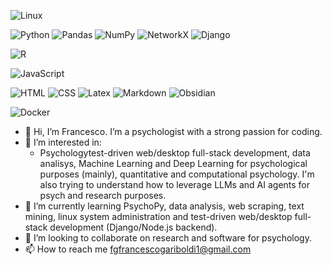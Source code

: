 <p>
  <img alt="Linux" src="https://img.shields.io/badge/Linux-0d1117?logo=linux&logoColor=linux&style=for-the-badge" />
</p>
<p>
  <img alt="Python" src="https://img.shields.io/badge/Python-0d1117?logo=python&logoColor=python&style=for-the-badge" />
  <img alt="Pandas" src="https://img.shields.io/badge/Pandas-0d1117?logo=pandas&logoColor=pandas&style=for-the-badge" />
  <img alt="NumPy" src="https://img.shields.io/badge/NumPy-0d1117?logo=numpy&logoColor=numpy&style=for-the-badge" />
  <img alt="NetworkX" src="https://img.shields.io/badge/NetworkX-0d1117?logo=&logoColor=red&style=for-the-badge" />
  <img alt="Django" src="https://img.shields.io/badge/Django-0d1117?logo=django&logoColor=django&style=for-the-badge" />
</p>
<p>
  <img alt="R" src="https://img.shields.io/badge/R-0d1117?logo=r&logoColor=r&style=for-the-badge" />
</p>
<p>
  <img alt="JavaScript" src="https://img.shields.io/badge/JavaScript-0d1117?logo=javascript&logoColor=javascript&style=for-the-badge" />
</p>
<p>
    <img alt="HTML" src="https://img.shields.io/badge/HTML-0d1117?logo=html&logoColor=html&style=for-the-badge" />
    <img alt="CSS" src="https://img.shields.io/badge/CSS-0d1117?logo=css&logoColor=css&style=for-the-badge" />
    <img alt="Latex" src="https://img.shields.io/badge/Latex-0d1117?logo=latex&logoColor=latex&style=for-the-badge" />
    <img alt="Markdown" src="https://img.shields.io/badge/Markdown-0d1117?logo=markdown&logoColor=markdown&style=for-the-badge" />
    <img alt="Obsidian" src="https://img.shields.io/badge/Obsidian-0d1117?logo=obsidian&logoColor=obsidian&style=for-the-badge" />
</p>
<p>
  <img alt="Docker" src="https://img.shields.io/badge/Docker-0d1117?logo=docker&logoColor=docker&style=for-the-badge" />
</p>

- 👋 Hi, I’m Francesco. I’m a psychologist with a strong passion for coding.
- 👀 I’m interested in:
  - Psychologytest-driven web/desktop full-stack development, data analisys, Machine Learning and Deep Learning for psychological purposes (mainly), quantitative and computational psychology. I'm also trying to understand how to leverage LLMs and AI agents for psych and research purposes.
- 🌱 I’m currently learning PsychoPy, data analysis, web scraping, text mining, linux system administration and test-driven web/desktop full-stack development (Django/Node.js backend).
- 💞️ I’m looking to collaborate on research and software for psychology.
- 📫 How to reach me fgfrancescogariboldi1@gmail.com

<!---
Franaz96/Franaz96 is a ✨ special ✨ repository because its `README.md` (this file) appears on your GitHub profile.
You can click the Preview link to take a look at your changes.
--->
